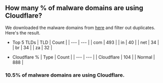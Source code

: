 ## How many % of malware domains are using Cloudflare?


We downloaded the malware domains from [here](https://urlhaus.abuse.ch) and filter out duplicates.
Here's the result.


[//]: # (start replacement)


- Top 5 TLDs
| TLD | Count |
| --- | --- |
| com | 493 |
| in | 40 |
| net | 34 |
| br | 34 |
| za | 32 |


- Cloudflare %
| Type | Count |
| --- | --- |
| Cloudflare | 104 |
| Normal | 888 |


### 10.5% of malware domains are using Cloudflare.